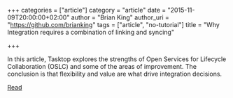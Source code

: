 +++
categories = ["article"]
category = "article"
date = "2015-11-09T20:00:00+02:00"
author = "Brian King"
author_uri = "https://github.com/brianking"
tags = ["article", "no-tutorial"]
title = "Why Integration requires a combination of linking and syncing"

+++

In this article, Tasktop explores the strengths of Open Services for Lifecycle Collaboration (OSLC) and some of the areas of improvement. The conclusion is that flexibility and value are what drive integration decisions.

[Read](http://www.tasktop.com/content/blog-entry/why-integration-requires-combination-linking-and-syncing)
